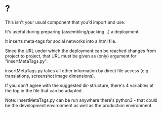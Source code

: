 # ?

This isn't your usual component that you'd import and use.

It's useful during preparing (assembling/packing...) a deployment.

It inserts meta-tags for social networks into a html file.

Since the URL under which the deployment can be reached changes from project to project, that URL must be given as (only) 
argument for "insertMetaTags.py".

insertMetaTags.py takes all other information by direct file access (e.g. translations, screenshot image dimensions).

If you don't agree with the suggested dir-structure, there's 4 variables at the top in the file that can be adapted.

Note:
insertMetaTags.py can be run anywhere there's python3 - that could be the development environment as well as the production environment.
